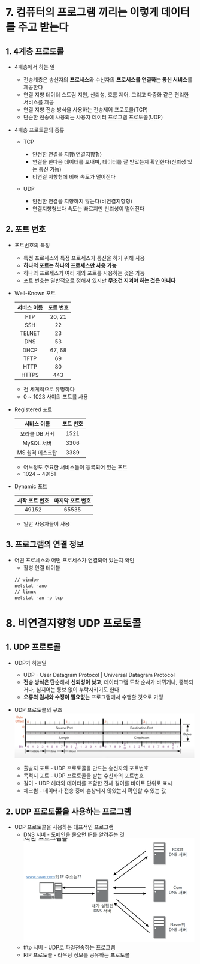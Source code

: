 # 7. 컴퓨터의 프로그램 끼리는 이렇게 데이터를 주고 받는다

## 1. 4계층 프로토콜
* 4계층에서 하는 일
  * 전송계층은 송신자의 **프로세스**와 수신자의 **프로세스를 연결하는 통신 서비스**를 제공한다
  * 연결 지향 데이터 스트림 지원, 신뢰성, 흐름 제어, 그리고 다중화 같은 편리한 서비스를 제공
  * 연결 지향 전송 방식을 사용하는 전송제어 프로토콜(TCP)
  * 단순한 전송에 사용되는 사용자 데이터 프로그램 프로토콜(UDP)

* 4계층 프로토콜의 종류
  * TCP
    * 안전한 연결을 지향(연결지향형)
    * 연결을 한다음 데이터를 보내며, 데이터를 잘 받았는지 확인한다(신뢰성 있는 통신 가능)
    * 비연결 지향형에 비해 속도가 떨어진다

  * UDP
    * 안전한 연결을 지향하지 않는다(비연결지향형)
    * 연결지향형보다 속도는 빠르지만 신뢰성이 떨어진다

## 2. 포트 번호
* 포트번호의 특징
  * 특정 프로세스와 특정 프로세스가 통신을 하기 위해 사용
  * **하나의 포트는 하나의 프로세스만 사용 가능**
  * 하나의 프로세스가 여러 개의 포트를 사용하는 것은 가능
  * 포트 번호는 일반적으로 정해져 있지만 **무조건 지켜야 하는 것은 아니다**

* Well-Known 포트

  | 서비스 이름 | 포트 번호 |
  |:--------:|:-------:|
  |   FTP    |  20, 21 |
  |   SSH    |    22   |
  |  TELNET  |    23   |
  |   DNS    |    53   |
  |   DHCP   |  67, 68 |
  |   TFTP   |    69   |
  |   HTTP   |    80   |
  |   HTTPS  |   443   |
  * 전 세계적으로 유명하다
  * 0 ~ 1023 사이의 포트를 사용

* Registered 포트

  | 서비스 이름 | 포트 번호 |
  |:--------:|:-------:|
  |오라클 DB 서버|  1521  |
  | MySQL 서버 |  3306  |
  |MS 원격 데스크탑| 3389 |
  * 어느정도 주요한 서비스들이 등록되어 있는 포트
  * 1024 ~ 49151 

* Dynamic 포트

  | 시작 포트 번호 | 마지막 포트 번호 |
  |:-----------:|:------------:|
  |    49152    |     65535    |
  * 일반 사용자들이 사용

## 3. 프로그램의 연결 정보
* 어떤 프로세스와 어떤 프로세스가 연결되어 있는지 확인
  * 활성 연결 테이블
  ```
  // window
  netstat -ano
  // linux
  netstat -an -p tcp
  ```

# 8. 비연결지향형 UDP 프로토콜

## 1. UDP 프로토콜
* UDP가 하는일
  * UDP - User Datagram Protocol | Universal Datagram Protocol
  * **전송 방식은 단순**해서 **신뢰성이 낮고**, 데이터그램 도착 순서가 바뀌거나, 중복되거나, 심지어는 통보 없이 누락시키기도 한다
  * **오류의 검사와 수정이 필요없는** 프로그램에서 수행할 것으로 가정

* UDP 프로토콜의 구조
  ![IP header](./assets/udp_header.png)
  * 출발지 포트 - UDP 프로토콜을 만드는 송신자의 포트번호
  * 목적지 포트 - UDP 프로토콜을 받는 수신자의 포트번호
  * 길이 - UDP 헤더와 데이터를 포함한 전체 길이를 바이트 단위로 표시
  * 체크썸 - 데이터가 전송 중에 손상되지 않았는지 확인할 수 있는 값

## 2. UDP 프로토콜을 사용하는 프로그램
* UDP 프로토콜을 사용하는 대표적인 프로그램
  * DNS 서버 - 도메인을 물으면 IP를 알려주는 것
  ![IP header](./assets/dns_server.png)
  * tftp 서버 - UDP로 파일전송하는 프로그램
  * RIP 프로토콜 - 라우팅 정보를 공유하는 프로토콜
